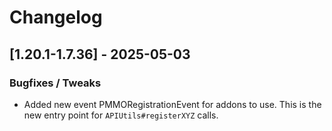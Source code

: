 # Changelog

## [1.20.1-1.7.36] - 2025-05-03
### Bugfixes / Tweaks
- Added new event PMMORegistrationEvent for addons to use.  This is the new entry point for `APIUtils#registerXYZ` calls. 

